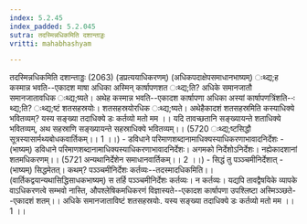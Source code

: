 ```yaml
---
index: 5.2.45
index_padded: 5.2.045
sutra: तदस्मिन्नधिकमिति दशान्ताड्डः
vritti: mahabhashyam

---
```

 तदस्मिन्नधिकमिति दशान्ताड्डः (2063) (डप्रत्ययाधिकरणम्) (अधिकपदाक्षेपसमाधानभाष्यम्) ःथ्द्य;ह कस्मान्न भवति--एकादश माषा अधिका अस्मिन् कार्षापणशत ःथ्द्य;ति? अधिके समानजातौ समानजातावधिक ःथ्द्य;ष्यते। अथेह कस्मान्न भवति--एकादश कार्षापणा अधिका अस्यां कार्षापणत्रिंशति--ःथ्द्य;ति? ःथ्द्य;ष्टं शतसहस्रयोः। शतसहस्रयोरधिक ःथ्द्य;ष्यते। अथेहैकादशं शतसहस्रमिति कस्याधिक्ये भवितव्यम्? यस्य सङ्ख्या तदाधिक्ये डः कर्तव्यो मतो मम ।। यदि तावच्छतानि सङ्ख्यायन्ते शताधिक्ये भवितव्यम्, अथ सहस्राणि सङ्ख्यायन्ते सहस्राधिक्ये भवितव्यम्।। (5720 ःथ्द्य;ष्टसिद्धौ सूत्रस्यासार्मथ्यबोधकवार्तिकम्।। 1 ।।) - डविधाने परिमाणशब्दानामाधिक्यस्याधिकरणाभावादनिर्देशः - (भाष्यम्) डविधाने परिमाणशब्दानामाधिक्यस्याधिकरणाभावादनिर्देशः। अगमको निर्देशोऽनिर्देशः। नह्येकादशानां शतमधिकरणम्।। (5721 अन्यथानिर्देशेन समाधानवार्तिकम्।। 2 ।।) - सिद्धं तु पञ्ञ्चमीनिर्देशात् - (भाष्यम्) सिद्धमेतत्। कथम्? पञ्ञ्चमीनिर्देशः कर्तव्यः--तदस्मादधिकमिति।। (वार्तिकद्वयान्यथासिद्धिसाधकभाष्यम्) स तर्हि पञ्ञ्चमीनिर्देशः कर्तव्यः। न कर्तव्यः। यद्यपि तावद्वैषयिके व्यापके वाऽधिकरणत्वे सम्भवो नास्ति, औपश्लेषिकमधिकरणं विज्ञास्यते--एकादश कार्षापणा उपश्लिष्टा अस्मिञ्ञ्छते--एकादशं शतम्।। अधिके समानजाताविष्टं शतसहस्रयोः. यस्य सङ्ख्या तदाधिक्ये डः कर्तव्यो मतो मम ।। 1 ।। 